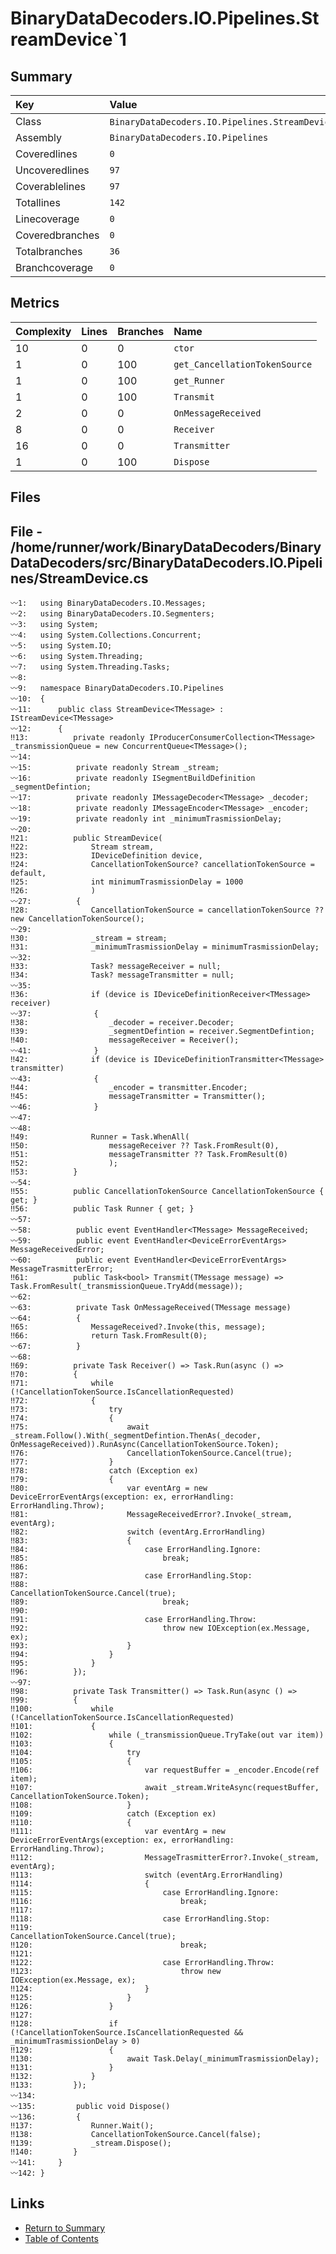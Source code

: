 ﻿# BinaryDataDecoders.IO.Pipelines.StreamDevice`1

## Summary

| Key             | Value                                            |
| :-------------- | :----------------------------------------------- |
| Class           | `BinaryDataDecoders.IO.Pipelines.StreamDevice`1` |
| Assembly        | `BinaryDataDecoders.IO.Pipelines`                |
| Coveredlines    | `0`                                              |
| Uncoveredlines  | `97`                                             |
| Coverablelines  | `97`                                             |
| Totallines      | `142`                                            |
| Linecoverage    | `0`                                              |
| Coveredbranches | `0`                                              |
| Totalbranches   | `36`                                             |
| Branchcoverage  | `0`                                              |

## Metrics

| Complexity | Lines | Branches | Name                          |
| :--------- | :---- | :------- | :---------------------------- |
| 10         | 0     | 0        | `ctor`                        |
| 1          | 0     | 100      | `get_CancellationTokenSource` |
| 1          | 0     | 100      | `get_Runner`                  |
| 1          | 0     | 100      | `Transmit`                    |
| 2          | 0     | 0        | `OnMessageReceived`           |
| 8          | 0     | 0        | `Receiver`                    |
| 16         | 0     | 0        | `Transmitter`                 |
| 1          | 0     | 100      | `Dispose`                     |

## Files

## File - /home/runner/work/BinaryDataDecoders/BinaryDataDecoders/src/BinaryDataDecoders.IO.Pipelines/StreamDevice.cs

```CSharp
〰1:   using BinaryDataDecoders.IO.Messages;
〰2:   using BinaryDataDecoders.IO.Segmenters;
〰3:   using System;
〰4:   using System.Collections.Concurrent;
〰5:   using System.IO;
〰6:   using System.Threading;
〰7:   using System.Threading.Tasks;
〰8:   
〰9:   namespace BinaryDataDecoders.IO.Pipelines
〰10:  {
〰11:      public class StreamDevice<TMessage> : IStreamDevice<TMessage>
〰12:      {
‼13:          private readonly IProducerConsumerCollection<TMessage> _transmissionQueue = new ConcurrentQueue<TMessage>();
〰14:  
〰15:          private readonly Stream _stream;
〰16:          private readonly ISegmentBuildDefinition _segmentDefintion;
〰17:          private readonly IMessageDecoder<TMessage> _decoder;
〰18:          private readonly IMessageEncoder<TMessage> _encoder;
〰19:          private readonly int _minimumTrasmissionDelay;
〰20:  
‼21:          public StreamDevice(
‼22:              Stream stream,
‼23:              IDeviceDefinition device,
‼24:              CancellationTokenSource? cancellationTokenSource = default,
‼25:              int minimumTrasmissionDelay = 1000
‼26:              )
〰27:          {
‼28:              CancellationTokenSource = cancellationTokenSource ?? new CancellationTokenSource();
〰29:  
‼30:              _stream = stream;
‼31:              _minimumTrasmissionDelay = minimumTrasmissionDelay;
〰32:  
‼33:              Task? messageReceiver = null;
‼34:              Task? messageTransmitter = null;
〰35:  
‼36:              if (device is IDeviceDefinitionReceiver<TMessage> receiver)
〰37:              {
‼38:                  _decoder = receiver.Decoder;
‼39:                  _segmentDefintion = receiver.SegmentDefintion;
‼40:                  messageReceiver = Receiver();
〰41:              }
‼42:              if (device is IDeviceDefinitionTransmitter<TMessage> transmitter)
〰43:              {
‼44:                  _encoder = transmitter.Encoder;
‼45:                  messageTransmitter = Transmitter();
〰46:              }
〰47:  
〰48:  
‼49:              Runner = Task.WhenAll(
‼50:                  messageReceiver ?? Task.FromResult(0),
‼51:                  messageTransmitter ?? Task.FromResult(0)
‼52:                  );
‼53:          }
〰54:  
‼55:          public CancellationTokenSource CancellationTokenSource { get; }
‼56:          public Task Runner { get; }
〰57:  
〰58:          public event EventHandler<TMessage> MessageReceived;
〰59:          public event EventHandler<DeviceErrorEventArgs> MessageReceivedError;
〰60:          public event EventHandler<DeviceErrorEventArgs> MessageTrasmitterError;
‼61:          public Task<bool> Transmit(TMessage message) => Task.FromResult(_transmissionQueue.TryAdd(message));
〰62:  
〰63:          private Task OnMessageReceived(TMessage message)
〰64:          {
‼65:              MessageReceived?.Invoke(this, message);
‼66:              return Task.FromResult(0);
〰67:          }
〰68:  
‼69:          private Task Receiver() => Task.Run(async () =>
‼70:          {
‼71:              while (!CancellationTokenSource.IsCancellationRequested)
‼72:              {
‼73:                  try
‼74:                  {
‼75:                      await _stream.Follow().With(_segmentDefintion.ThenAs(_decoder, OnMessageReceived)).RunAsync(CancellationTokenSource.Token);
‼76:                      CancellationTokenSource.Cancel(true);
‼77:                  }
‼78:                  catch (Exception ex)
‼79:                  {
‼80:                      var eventArg = new DeviceErrorEventArgs(exception: ex, errorHandling: ErrorHandling.Throw);
‼81:                      MessageReceivedError?.Invoke(_stream, eventArg);
‼82:                      switch (eventArg.ErrorHandling)
‼83:                      {
‼84:                          case ErrorHandling.Ignore:
‼85:                              break;
‼86:  
‼87:                          case ErrorHandling.Stop:
‼88:                              CancellationTokenSource.Cancel(true);
‼89:                              break;
‼90:  
‼91:                          case ErrorHandling.Throw:
‼92:                              throw new IOException(ex.Message, ex);
‼93:                      }
‼94:                  }
‼95:              }
‼96:          });
〰97:  
‼98:          private Task Transmitter() => Task.Run(async () =>
‼99:          {
‼100:             while (!CancellationTokenSource.IsCancellationRequested)
‼101:             {
‼102:                 while (_transmissionQueue.TryTake(out var item))
‼103:                 {
‼104:                     try
‼105:                     {
‼106:                         var requestBuffer = _encoder.Encode(ref item);
‼107:                         await _stream.WriteAsync(requestBuffer, CancellationTokenSource.Token);
‼108:                     }
‼109:                     catch (Exception ex)
‼110:                     {
‼111:                         var eventArg = new DeviceErrorEventArgs(exception: ex, errorHandling: ErrorHandling.Throw);
‼112:                         MessageTrasmitterError?.Invoke(_stream, eventArg);
‼113:                         switch (eventArg.ErrorHandling)
‼114:                         {
‼115:                             case ErrorHandling.Ignore:
‼116:                                 break;
‼117: 
‼118:                             case ErrorHandling.Stop:
‼119:                                 CancellationTokenSource.Cancel(true);
‼120:                                 break;
‼121: 
‼122:                             case ErrorHandling.Throw:
‼123:                                 throw new IOException(ex.Message, ex);
‼124:                         }
‼125:                     }
‼126:                 }
‼127: 
‼128:                 if (!CancellationTokenSource.IsCancellationRequested && _minimumTrasmissionDelay > 0)
‼129:                 {
‼130:                     await Task.Delay(_minimumTrasmissionDelay);
‼131:                 }
‼132:             }
‼133:         });
〰134: 
〰135:         public void Dispose()
〰136:         {
‼137:             Runner.Wait();
‼138:             CancellationTokenSource.Cancel(false);
‼139:             _stream.Dispose();
‼140:         }
〰141:     }
〰142: }
```

## Links

* [Return to Summary](Summary.md)
* [Table of Contents](../TOC.md)

